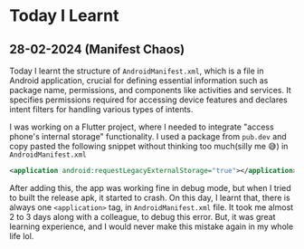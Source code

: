 # Today I Learnt

## 28-02-2024 (Manifest Chaos)

Today I learnt the structure of `AndroidManifest.xml`, which is a file in Android application, crucial for defining essential information such as package name, permissions, and components like activities and services. It specifies permissions required for accessing device features and declares intent filters for handling various types of intents.

I was working on a Flutter project, where I needed to integrate "access phone's internal storage" functionality. I used a package from `pub.dev` and copy pasted the following snippet without thinking too much(silly me 😅) in `AndroidManifest.xml`

```xml
<application android:requestLegacyExternalStorage="true"></application>
```

After adding this, the app was working fine in debug mode, but when I tried to built the release apk, it started to crash. On this day, I learnt that, there is always one `<application>` tag, in `AndroidManifest.xml` file. It took me almost 2 to 3 days along with a colleague, to debug this error. But, it was great learning experience, and I would never make this mistake again in my whole life lol.
